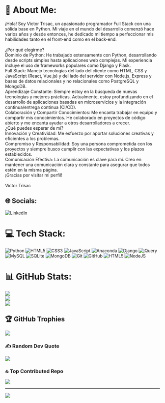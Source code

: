 # 💫 About Me:
¡Hola! Soy Victor Trisac, un apasionado programador Full Stack con una sólida base en Python. Mi viaje en el mundo del desarrollo comenzó hace varios años y desde entonces, he dedicado mi tiempo a perfeccionar mis habilidades tanto en el front-end como en el back-end.<br><br>¿Por qué elegirme?<br>Dominio de Python: He trabajado extensamente con Python, desarrollando desde scripts simples hasta aplicaciones web complejas. Mi experiencia incluye el uso de frameworks populares como Django y Flask.<br>Full Stack: Manejo tecnologías del lado del cliente como HTML, CSS y JavaScript (React, Vue.js) y del lado del servidor con Node.js, Express y bases de datos relacionales y no relacionales como PostgreSQL y MongoDB.<br>Aprendizaje Constante: Siempre estoy en la búsqueda de nuevas tecnologías y mejores prácticas. Actualmente, estoy profundizando en el desarrollo de aplicaciones basadas en microservicios y la integración continua/entrega continua (CI/CD).<br>Colaboración y Compartir Conocimientos: Me encanta trabajar en equipo y compartir mis conocimientos. He colaborado en proyectos de código abierto y me encanta ayudar a otros desarrolladores a crecer.<br>¿Qué puedes esperar de mí?<br>Innovación y Creatividad: Me esfuerzo por aportar soluciones creativas y eficientes a los problemas.<br>Compromiso y Responsabilidad: Soy una persona comprometida con los proyectos y siempre busco cumplir con las expectativas y los plazos establecidos.<br>Comunicación Efectiva: La comunicación es clave para mí. Creo en mantener una comunicación clara y constante para asegurar que todos estén en la misma página.<br>¡Gracias por visitar mi perfil!<br><br>Victor Trisac


## 🌐 Socials:
[![LinkedIn](https://img.shields.io/badge/LinkedIn-%230077B5.svg?logo=linkedin&logoColor=white)](https://linkedin.com/in/https://www.linkedin.com/in/victortrisac/) 

# 💻 Tech Stack:
![Python](https://img.shields.io/badge/python-3670A0?style=for-the-badge&logo=python&logoColor=ffdd54) ![HTML5](https://img.shields.io/badge/html5-%23E34F26.svg?style=for-the-badge&logo=html5&logoColor=white) ![CSS3](https://img.shields.io/badge/css3-%231572B6.svg?style=for-the-badge&logo=css3&logoColor=white) ![JavaScript](https://img.shields.io/badge/javascript-%23323330.svg?style=for-the-badge&logo=javascript&logoColor=%23F7DF1E) ![Anaconda](https://img.shields.io/badge/Anaconda-%2344A833.svg?style=for-the-badge&logo=anaconda&logoColor=white) ![Django](https://img.shields.io/badge/django-%23092E20.svg?style=for-the-badge&logo=django&logoColor=white) ![jQuery](https://img.shields.io/badge/jquery-%230769AD.svg?style=for-the-badge&logo=jquery&logoColor=white) ![MySQL](https://img.shields.io/badge/mysql-4479A1.svg?style=for-the-badge&logo=mysql&logoColor=white) ![SQLite](https://img.shields.io/badge/sqlite-%2307405e.svg?style=for-the-badge&logo=sqlite&logoColor=white) ![MongoDB](https://img.shields.io/badge/MongoDB-%234ea94b.svg?style=for-the-badge&logo=mongodb&logoColor=white) ![Git](https://img.shields.io/badge/git-%23F05033.svg?style=for-the-badge&logo=git&logoColor=white) ![GitHub](https://img.shields.io/badge/github-%23121011.svg?style=for-the-badge&logo=github&logoColor=white) ![HTML5](https://img.shields.io/badge/html5-%23E34F26.svg?style=for-the-badge&logo=html5&logoColor=white) ![NodeJS](https://img.shields.io/badge/node.js-6DA55F?style=for-the-badge&logo=node.js&logoColor=white)
# 📊 GitHub Stats:
![](https://github-readme-stats.vercel.app/api?username=Trisac14&theme=radical&hide_border=false&include_all_commits=false&count_private=false)<br/>
![](https://github-readme-streak-stats.herokuapp.com/?user=Trisac14&theme=radical&hide_border=false)<br/>
![](https://github-readme-stats.vercel.app/api/top-langs/?username=Trisac14&theme=radical&hide_border=false&include_all_commits=false&count_private=false&layout=compact)

## 🏆 GitHub Trophies
![](https://github-profile-trophy.vercel.app/?username=Trisac14&theme=radical&no-frame=false&no-bg=true&margin-w=4)

### ✍️ Random Dev Quote
![](https://quotes-github-readme.vercel.app/api?type=horizontal&theme=radical)

### 🔝 Top Contributed Repo
![](https://github-contributor-stats.vercel.app/api?username=Trisac14&limit=5&theme=dark&combine_all_yearly_contributions=true)

---
[![](https://visitcount.itsvg.in/api?id=Trisac14&icon=0&color=0)](https://visitcount.itsvg.in)

<!-- Proudly created with GPRM ( https://gprm.itsvg.in ) -->
